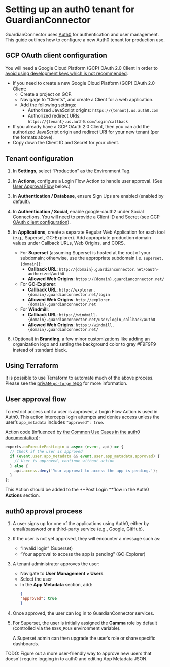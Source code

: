 # Setting up an auth0 tenant for GuardianConnector

GuardianConnector uses [Auth0](https://auth0.com/) for authentication and user management. This guide outlines how to configure a new Auth0 tenant for production use.

## GCP OAuth client configuration

You will need a Google Cloud Platform (GCP) OAuth 2.0 Client in order to [avoid using development keys which is not recommended](https://community.auth0.com/t/confusing-dev-keys-error-message-when-using-production-keys/74273).

*  If you need to create a new Google Cloud Platform (GCP) OAuth 2.0 Client:
   * Create a project on GCP.
   * Navigage to "Clients", and create a Client for a web application.
   * Add the following settings:
     * Authorized JavaScript origins:
`https://{tenant}.us.auth0.com`
     * Authorized redirect URIs:
`https://{tenant}.us.auth0.com/login/callback`
 * If you already have a GCP OAuth 2.0 Client, then you can add the authorized JavaScript origin and redirect URI for your new tenant (per the formats above).
 * Copy down the Client ID and Secret for your client.

## Tenant configuration

1. In **Settings**, select “Production” as the Environment Tag.
2. In **Actions**, configure a Login Flow Action to handle user approval. (See [ User Approval Flow](#user-approval-flow) below.)
4. In **Authentication / Database**, ensure Sign Ups are enabled (enabled by default).
5. In **Authentication / Social**, enable google-oauth2 under Social Connections. You will need to provide a Client ID and Secret (see [GCP OAuth client configuration](#gcp-oauth-client-configuration)).

1.  In **Applications**, create a separate Regular Web Application for each tool (e.g., Superset, GC-Explorer). Add appropriate production domain values under Callback URLs, Web Origins, and CORS.
    * For **Superset** (assuming Superset is hosted at the root of your subdomain; otherwise, use the appropriate subdomain i.e. `superset.{domain}`):
      * **Callback URL**: `http://{domain}.guardianconnector.net/oauth-authorized/auth0`
      * **Allowed Web Origins**: `https://{domain}.guardianconnector.net/`
    * For **GC-Explorer**:
      * **Callback URL**: `http://explorer.{domain}.guardianconnector.net/login`
      * **Allowed Web Origins**: `http://explorer.{domain}.guardianconnector.net`
    * For **Windmill**:
      * **Callback URL**: `https://windmill.{domain}.guardianconnector.net/user/login_callback/auth0`
      * **Allowed Web Origins**: `https://windmill.{domain}.guardianconnector.net/`
2.  (Optional) in **Branding**, a few minor customizations like adding an organization logo and setting the background color to gray #F9F9F9 instead of standard black.

## Using Terraform

It is possible to use Terraform to automate much of the above process. Please see the [private `gc-forge` repo](https://github.com/ConservationMetrics/gc-forge/blob/main/terraform/modules/auth0-client/README.md) for more information.

## User approval flow

To restrict access until a user is approved, a Login Flow Action is used in Auth0. This action intercepts login attempts and denies access unless the user’s `app_metadata` includes `"approved": true`.


Action code (influenced by [the Common Use Cases in the auth0 documentation](https://auth0.com/docs/customize/actions/flows-and-triggers/login-flow#common-use-cases)):

```jsx
exports.onExecutePostLogin = async (event, api) => {
  // Check if the user is approved
  if (event.user.app_metadata && event.user.app_metadata.approved) {
    // User is approved, continue without action
  } else {
    api.access.deny('Your approval to access the app is pending.');
  }
};
```

This Action should be added to the **Post Login **flow in the Auth0 **Actions** section.

## auth0 approval process

1. A user signs up for one of the applications using Auth0, either by email/password or a third-party service (e.g., Google, GitHub).
2. If the user is not yet approved, they will encounter a message such as:
   * “Invalid login” (Superset)
   * “Your approval to access the app is pending” (GC-Explorer)
3. A tenant administrator approves the user:
   * Navigate to **User Management > Users**
   * Select the user
   * In the **App Metadata** section, add:
     ```json
     {
     "approved": true
     }
     ```
4. Once approved, the user can log in to GuardianConnector services.
5. For Superset, the user is initially assigned the **Gamma** role by default (controlled via the `USER_ROLE` environment variable).

    A Superset admin can then upgrade the user’s role or share specific dashboards.

TODO: Figure out a more user-friendly way to approve new users that doesn't require logging in to auth0 and editing App Metadata JSON.